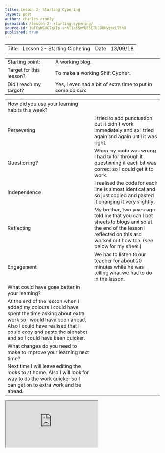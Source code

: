 ```yaml
---
title: Lesson 2- Starting Cypering
layout: post
author: charles.cronly
permalink: /lesson-2--starting-cypering/
source-id: 1uTCyWSVCTqXIp-snhI1a55mYU65ETUJDUMVpaxLT5h8
published: true
---
```

<table>
  <tr>
    <td>Title</td>
    <td>Lesson 2- Starting Ciphering</td>
    <td>Date</td>
    <td>13/09/18</td>
  </tr>
</table>


<table>
  <tr>
    <td>Starting point:</td>
    <td>A working blog.</td>
  </tr>
  <tr>
    <td>Target for this lesson?</td>
    <td>To make a working Shift Cypher.</td>
  </tr>
  <tr>
    <td>Did I reach my target? </td>
    <td>Yes, I even had a bit of extra time to put in some colours</td>
  </tr>
</table>


<table>
  <tr>
    <td>How did you use your learning habits this week?</td>
    <td></td>
  </tr>
  <tr>
    <td>Persevering</td>
    <td>I tried to add punctuation but it didn't work immediately and so I tried again and again until it was right.</td>
  </tr>
  <tr>
    <td>Questioning?</td>
    <td>When my code was wrong I had to for through it questioning if each bit was correct so I could get it to work.</td>
  </tr>
  <tr>
    <td>Independence</td>
    <td>I realised the code for each line is almost identical and so just copied and pasted it changing it very slightly.</td>
  </tr>
  <tr>
    <td>Reflecting</td>
    <td>My brother, two years ago told me that you can I bet sheets to blogs and so at the end of the lesson I reflected on this and worked out how too. (see below for my sheet.)</td>
  </tr>
  <tr>
    <td>Engagement</td>
    <td>We had to listen to our teacher for about 20 minutes while he was telling what we had to do in the lesson.</td>
  </tr>
  <tr>
    <td>What could have gone better in your learning?</td>
    <td></td>
  </tr>
  <tr>
    <td> At the end of the lesson when I added my colours I could have spent the time asking about extra work so I would have been ahead. Also I could have realised that I could copy and paste the alphabet and so I could have been quicker.</td>
    <td></td>
  </tr>
  <tr>
    <td>What changes do you need to make to improve your learning next time?</td>
    <td></td>
  </tr>
  <tr>
    <td>Next time I will leave editing the looks to at home. Also I will look for way to do the work quicker so I can get on to extra work and be ahead.</td>
    <td></td>
  </tr>
</table>


<iframe src="https://docs.google.com/spreadsheets/d/e/2PACX-1vSzKlOoB0B_seYjiA_huMchH897MlpYUCwhwbE__zj4XKHyQfafD8MXeQBn92ybjS_ISFoY3ZC9tWwX/pubhtml?widget=true&amp;headers=false"></iframe>

